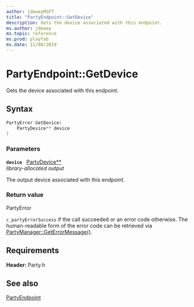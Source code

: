 ```yaml
---
author: jdeweyMSFT
title: "PartyEndpoint::GetDevice"
description: Gets the device associated with this endpoint.
ms.author: jdewey
ms.topic: reference
ms.prod: playfab
ms.date: 11/08/2019
---
```


# PartyEndpoint::GetDevice  

Gets the device associated with this endpoint.  

## Syntax  
  
```cpp
PartyError GetDevice(  
    PartyDevice** device  
)  
```  
  
### Parameters  
  
**`device`** &nbsp; [PartyDevice**](../../PartyDevice/partydevice.md)  
*library-allocated output*  
  
The output device associated with this endpoint.  
  
  
### Return value  
PartyError
  
```c_partyErrorSuccess``` if the call succeeded or an error code otherwise. The human-readable form of the error code can be retrieved via [PartyManager::GetErrorMessage()](../../PartyManager/methods/partymanager_geterrormessage.md).
  
  
## Requirements  
  
**Header:** Party.h
  
## See also  
[PartyEndpoint](../partyendpoint.md)  

  
  
